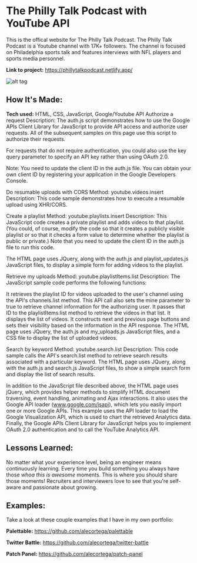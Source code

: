 # The Philly Talk Podcast with YouTube API
This is the offical website for The Philly Talk Podcast. The Philly Talk Podcast is a Youtube channel with 17K+ followers. The channel is focused on Philadelphia sports talk and features interviews with NFL players and sports media personnel. 

**Link to project:** https://phillytalkpodcast.netlify.app/

![alt tag](https://user-images.githubusercontent.com/47239035/156244083-f0deaedc-904b-4f9f-a6da-40b076d3ca34.png)

## How It's Made:

**Tech used:** HTML, CSS, JavaScript, Google/Youtube API
Authorize a request
Description: The auth.js script demonstrates how to use the Google APIs Client Library for JavaScript to provide API access and authorize user requests. All of the subsequent samples on this page use this script to authorize their requests.

For requests that do not require authentication, you could also use the key query parameter to specify an API key rather than using OAuth 2.0.

Note: You need to update the client ID in the auth.js file. You can obtain your own client ID by registering your application in the Google Developers Console.

Do resumable uploads with CORS
Method: youtube.videos.insert Description: This code sample demonstrates how to execute a resumable upload using XHR/CORS.

Create a playlist
Method: youtube.playlists.insert
Description: This JavaScript code creates a private playlist and adds videos to that playlist. (You could, of course, modify the code so that it creates a publicly visible playlist or so that it checks a form value to determine whether the playlist is public or private.) Note that you need to update the client ID in the auth.js file to run this code.

The HTML page uses JQuery, along with the auth.js and playlist_updates.js JavaScript files, to display a simple form for adding videos to the playlist.

Retrieve my uploads
Method: youtube.playlistItems.list
Description: The JavaScript sample code performs the following functions:

It retrieves the playlist ID for videos uploaded to the user's channel using the API's channels.list method. This API call also sets the mine parameter to true to retrieve channel information for the authorizing user.
It passes that ID to the playlistItems.list method to retrieve the videos in that list.
It displays the list of videos.
It constructs next and previous page buttons and sets their visibility based on the information in the API response.
The HTML page uses JQuery, the auth.js and my_uploads.js JavaScript files, and a CSS file to display the list of uploaded videos.

Search by keyword
Method: youtube.search.list
Description: This code sample calls the API's search.list method to retrieve search results associated with a particular keyword. The HTML page uses JQuery, along with the auth.js and search.js JavaScript files, to show a simple search form and display the list of search results.

In addition to the JavaScript file described above, the HTML page uses jQuery, which provides helper methods to simplify HTML document traversing, event handling, animating and Ajax interactions. It also uses the Google API loader (www.google.com/jsapi), which lets you easily import one or more Google APIs. This example uses the API loader to load the Google Visualization API, which is used to chart the retrieved Analytics data. Finally, the Google APIs Client Library for JavaScript helps you to implement OAuth 2.0 authentication and to call the YouTube Analytics API.


## Lessons Learned:

No matter what your experience level, being an engineer means continuously learning. Every time you build something you always have those *whoa this is awesome* moments. This is where you should share those moments! Recruiters and interviewers love to see that you're self-aware and passionate about growing.

## Examples:
Take a look at these couple examples that I have in my own portfolio:

**Palettable:** https://github.com/alecortega/palettable

**Twitter Battle:** https://github.com/alecortega/twitter-battle

**Patch Panel:** https://github.com/alecortega/patch-panel



